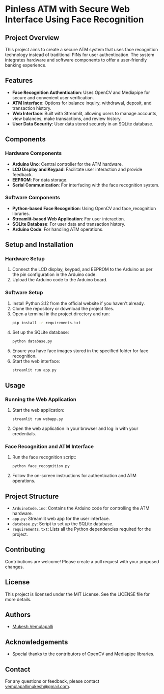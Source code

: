 # Pinless ATM with Secure Web Interface Using Face Recognition

## Project Overview
This project aims to create a secure ATM system that uses face recognition technology instead of traditional PINs for user authentication. The system integrates hardware and software components to offer a user-friendly banking experience.

## Features
- **Face Recognition Authentication**: Uses OpenCV and Mediapipe for secure and convenient user verification.
- **ATM Interface**: Options for balance inquiry, withdrawal, deposit, and transaction history.
- **Web Interface**: Built with Streamlit, allowing users to manage accounts, view balances, make transactions, and review history.
- **User Data Security**: User data stored securely in an SQLite database.

## Components

### Hardware Components
- **Arduino Uno**: Central controller for the ATM hardware.
- **LCD Display and Keypad**: Facilitate user interaction and provide feedback.
- **EEPROM**: For data storage.
- **Serial Communication**: For interfacing with the face recognition system.

### Software Components
- **Python-based Face Recognition**: Using OpenCV and face_recognition libraries.
- **Streamlit-based Web Application**: For user interaction.
- **SQLite Database**: For user data and transaction history.
- **Arduino Code**: For handling ATM operations.

## Setup and Installation

### Hardware Setup
1. Connect the LCD display, keypad, and EEPROM to the Arduino as per the pin configuration in the Arduino code.
2. Upload the Arduino code to the Arduino board.

### Software Setup
1. Install Python 3.12 from the official website if you haven't already.
2. Clone the repository or download the project files.
3. Open a terminal in the project directory and run:
    ```sh
    pip install -r requirements.txt
    ```
4. Set up the SQLite database:
    ```sh
    python database.py
    ```
5. Ensure you have face images stored in the specified folder for face recognition.
6. Start the web interface:
    ```sh
    streamlit run app.py
    ```

## Usage

### Running the Web Application
1. Start the web application:
    ```sh
    streamlit run webapp.py
    ```
2. Open the web application in your browser and log in with your credentials.

### Face Recognition and ATM Interface
1. Run the face recognition script:
    ```sh
    python face_recognition.py
    ```
2. Follow the on-screen instructions for authentication and ATM operations.

## Project Structure
- `ArduinoCode.ino`: Contains the Arduino code for controlling the ATM hardware.
- `app.py`: Streamlit web app for the user interface.
- `database.py`: Script to set up the SQLite database.
- `requirements.txt`: Lists all the Python dependencies required for the project.

## Contributing
Contributions are welcome! Please create a pull request with your proposed changes.

## License
This project is licensed under the MIT License. See the LICENSE file for more details.

## Authors
- [Mukesh Vemulapalli](https://github.com/VemulapalliMukesh27)

## Acknowledgements
- Special thanks to the contributors of OpenCV and Mediapipe libraries.

## Contact
For any questions or feedback, please contact [vemulapallimukesh@gmail.com](mailto:vemulapallimukesh@gmail.com).
